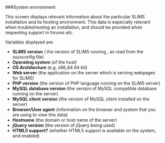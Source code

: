 ###System environment

This screen displays relevant information about the particular SLiMS installation and its hosting environment. This data is especially relevant when troubleshooting an installation, and should be provided when requesting support in forums etc.

Variables displayed are:

- **SLiMS version** ( the version of SLiMS running , as read from the ssysconfig file)
- **Operating system** (of the host)
- **OS Architecture** (e.g. x86_64 64 bit)
- **Web server** (the application on the server which is serving webpages for SLiMS)
- **PHP version** (the version of PHP language running on the SLiMS server)
- **MySQL database version**  (the version of MySQL compatible database running on the server)
- **MySQL client version** (the version of MySQL client installed on the server)
- **Browser/User agent** (information on the browser and system that you are using to view this data)
- **Hostname** (the domain or host name of the server)
- **jQuery version** (the version of jQuery being used)
- **HTML5 support?** (whether HTML5 support is available on the system, and enabled)

